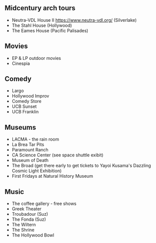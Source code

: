 ## Midcentury arch tours
* Neutra-VDL House II https://www.neutra-vdl.org/ (Silverlake)
* The Stahl House (Hollywood)
* The Eames House (Pacific Palisades)

## Movies
* EP & LP outdoor movies
* Cinespia

## Comedy
* Largo
* Hollywood Improv
* Comedy Store
* UCB Sunset
* UCB Franklin

## Museums
* LACMA - the rain room
* La Brea Tar Pits
* Paramount Ranch
* CA Science Center (see space shuttle exibit)
* Museum of Death
* The Broad (get there early to get tickets to Yayoi Kusama's Dazzling Cosmic Light Exhibition) 
* First Fridays at Natural History Museum

## Music
* The coffee gallery - free shows
* Greek Theater
* Troubadour (Suz) 
* The Fonda (Suz)
* The Wiltern
* The Shrine
* The Hollywood Bowl

